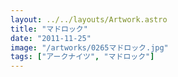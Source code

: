 ```yaml
---
layout: ../../layouts/Artwork.astro
title: "マドロック"
date: "2011-11-25"
image: "/artworks/0265マドロック.jpg"
tags: ["アークナイツ", "マドロック"]
---
```


